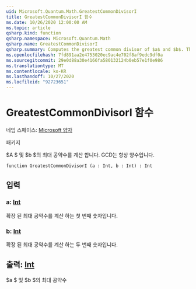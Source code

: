```yaml
---
uid: Microsoft.Quantum.Math.GreatestCommonDivisorI
title: GreatestCommonDivisorI 함수
ms.date: 10/26/2020 12:00:00 AM
ms.topic: article
qsharp.kind: function
qsharp.namespace: Microsoft.Quantum.Math
qsharp.name: GreatestCommonDivisorI
qsharp.summary: Computes the greatest common divisor of $a$ and $b$. The GCD is always positive.
ms.openlocfilehash: 7fd891aa2e4753020ec9ac4e702f8af9edc9df0a
ms.sourcegitcommit: 29e0d88a30e4166fa580132124b0eb57e1f0e986
ms.translationtype: MT
ms.contentlocale: ko-KR
ms.lasthandoff: 10/27/2020
ms.locfileid: "92723651"
---
```

# <a name="greatestcommondivisori-function"></a>GreatestCommonDivisorI 함수

네임 스페이스: [Microsoft 양자](xref:Microsoft.Quantum.Math)

패키지 [](https://nuget.org/packages/)


$A $ 및 $b $의 최대 공약수를 계산 합니다. GCD는 항상 양수입니다.

```qsharp
function GreatestCommonDivisorI (a : Int, b : Int) : Int
```


## <a name="input"></a>입력

### <a name="a--int"></a>a: [Int](xref:microsoft.quantum.lang-ref.int)

확장 된 최대 공약수를 계산 하는 첫 번째 숫자입니다.


### <a name="b--int"></a>b: [Int](xref:microsoft.quantum.lang-ref.int)

확장 된 최대 공약수를 계산 하는 두 번째 숫자입니다.



## <a name="output--int"></a>출력: [Int](xref:microsoft.quantum.lang-ref.int)

$a $ 및 $b $의 최대 공약수